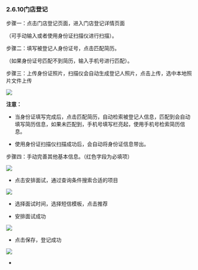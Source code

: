 ### 2.6.10门店登记

步骤一：点击门店登记页面，进入门店登记详情页面

（可手动输入或者使用身份证扫描仪进行扫描）。

步骤二：填写被登记人身份证号，点击匹配简历。

（如果身份证号匹配不到简历，输入手机号进行匹配）。

步骤三：上传身份证照片，扫描仪会自动生成登记人照片，点击上传，选中本地照片文件上传

  


![](https://images-cdn.shimo.im/MEC22zfrx548HAjq/image.png!thumbnail)

  


  


**注意：**

* 当身份证填写完成后，点击匹配简历，自动检索被登记人信息，匹配到会自动填写简历信息，如果未匹配到，手机号填写栏亮起，使用手机号检索简历信息。

* 使用身份证扫描仪扫描成功后，会自动将身份证信息带出。

步骤四：手动完善其他基本信息。（红色字段为必填项）

  


![](https://images-cdn.shimo.im/gbE3b6UpxDkOgjdD/image.png!thumbnail)

* 点击安排面试，通过查询条件搜索合适的项目

![](https://images-cdn.shimo.im/b7MkVkDpvpwHIJ28/image.png!thumbnail)

* 选择面试时间，选择短信模板，点击推荐

* 安排面试成功

![](https://images-cdn.shimo.im/oJ6Kdgle2bQiuzOX/image.png!thumbnail)

* 点击保存，登记成功

![](https://images-cdn.shimo.im/EJt5rMQn83seCIIF/image.png!thumbnail)

* 


